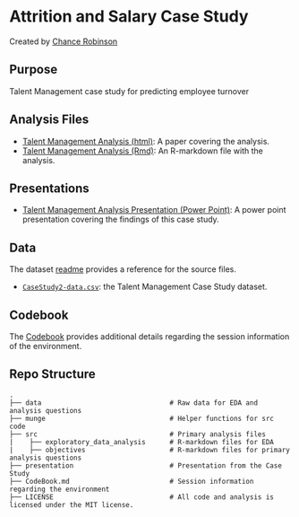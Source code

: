 # Attrition and Salary Case Study

Created by [Chance Robinson](https://github.com/RobinsonCW)

## Purpose
Talent Management case study for predicting employee turnover


## Analysis Files

* [Talent Management Analysis (html)](http://htmlpreview.github.io/?https://github.com/RobinsonCW/CaseStudy2DDS/blob/master/src/Talent-Management-Analysis.html): A paper covering the analysis. 
* [Talent Management Analysis (Rmd)](https://github.com/RobinsonCW/CaseStudy2DDS/blob/master/src/Talent%20Management%20Analysis.Rmd): An R-markdown file with the analysis.


## Presentations

* [Talent Management Analysis Presentation (Power Point)](https://github.com/RobinsonCW/CaseStudy2DDS/blob/master/presentations/DS6306_Proj2_Final_Presentation.pptx): A power point presentation covering the findings of this case study.



## Data

The dataset [readme](https://github.com/RobinsonCW/BeerAnalysis/blob/master/data/README.md) provides a reference for the source files.

* [`CaseStudy2-data.csv`](https://github.com/RobinsonCW/CaseStudy2DDS/tree/master/data/CaseStudy2-data.csv): the Talent Management Case Study dataset.

## Codebook

The [Codebook](https://github.com/RobinsonCW/CaseStudy2DDS/blob/master/CodeBook.md) provides additional details regarding the session information of the environment.




## Repo Structure
    .
    ├── data                                # Raw data for EDA and analysis questions
    ├── munge                               # Helper functions for src code
    ├── src                                 # Primary analysis files
    |    ├── exploratory_data_analysis      # R-markdown files for EDA
    |    ├── objectives                     # R-markdown files for primary analysis questions
    ├── presentation                        # Presentation from the Case Study
    ├── CodeBook.md                         # Session information regarding the environment
    ├── LICENSE                             # All code and analysis is licensed under the MIT license.
